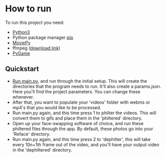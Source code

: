 # How to run

To run this project you need:
* [Python3](https://www.python.org/downloads/)
* Python package manager [pip](https://pip.pypa.io/en/stable/installing/https://pip.pypa.io/en/stable/installing/)
* [MoviePy](https://zulko.github.io/moviepy/install.html)
* ffmpeg ([download link](https://www.gyan.dev/ffmpeg/builds/ffmpeg-release-full.7z))
* [PyGame](https://www.pygame.org/wiki/GettingStarted)

## Quickstart

* [Run main.py](https://stackoverflow.com/questions/1522564/how-do-i-run-a-python-program), and run through the initial setup. This will create the directories that the program needs to run. It'll also create a params.json. Here you'll find the project parameters. You can change these whenever.
* After that, you want to populate your 'videos' folder with webms or mp4's that you would like to be processed.
* Run main.py again, and this time press 1 to philter the videos. This will convert them to gifs and place them in the 'philtered' directory.
* Open up your face-swapping software of choice, and run these philtered files through the app. By default, these photos go into your 'Reface' directory.
* Run main.py again, and this time press 2 to 'dephilter', this will take every 10n+1th frame out of the video, and you'll have your output video in the 'dephiltered' directory.

